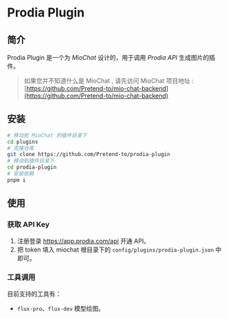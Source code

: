 # Prodia Plugin

## 简介

Prodia Plugin 是一个为 *MioChat* 设计的，用于调用 *Prodia API* 生成图片的插件。

> 如果您并不知道什么是 MioChat , 请先访问 MioChat 项目地址 : [https://github.com/Pretend-to/mio-chat-backend](https://github.com/Pretend-to/mio-chat-backend)

## 安装

```bash
# 移动到 MioChat 的插件目录下
cd plugins
# 克隆仓库
git clone https://github.com/Pretend-to/prodia-plugin
# 移动到插件目录下
cd prodia-plugin
# 安装依赖
pnpm i 
```

## 使用

### 获取 API Key

1. 注册登录 https://app.prodia.com/api 开通 API。
2. 把 token 填入 miochat 根目录下的 `config/plugins/prodia-plugin.json` 中即可。

### 工具调用

目前支持的工具有：

- `flux-pro`、`flux-dev` 模型绘图。